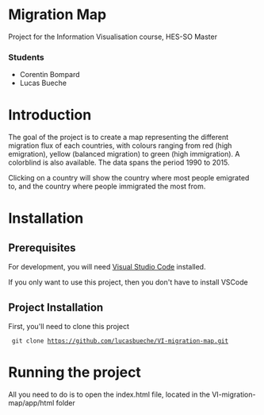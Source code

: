 # Migration Map
Project for the Information Visualisation course, HES-SO Master

### Students

- Corentin Bompard
- Lucas Bueche

# Introduction

The goal of the project is to create a map representing the different migration flux of each countries, with colours ranging from red (high emigration), yellow (balanced migration) to green (high immigration). A colorblind is also available. The data spans the period 1990 to 2015.

Clicking on a country will show the country where most people emigrated to, and the country where people immigrated the most from.

# Installation

## Prerequisites

For development, you will need [Visual Studio Code](https://code.visualstudio.com/) installed.

If you only want to use this project, then you don't have to install VSCode

## Project Installation

First, you'll need to clone this project 

<code> git clone https://github.com/lucasbueche/VI-migration-map.git</code>
  
# Running the project
  
All you need to do is to open the index.html file, located in the VI-migration-map/app/html folder
